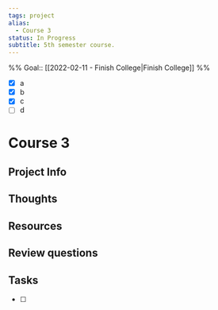 ```yaml
---
tags: project
alias:
  - Course 3
status: In Progress
subtitle: 5th semester course.
---
```

%%
Goal:: [[2022-02-11 - Finish College|Finish College]]
%%
- [x] a
- [x] b
- [x] c
- [ ] d
# Course 3

## Project Info

## Thoughts 

## Resources

## Review questions

## Tasks
- [ ] 